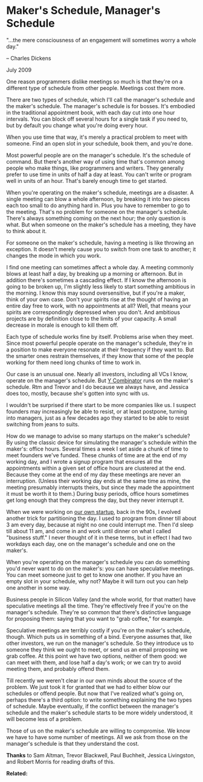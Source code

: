 # Maker's Schedule, Manager's Schedule 






"...the mere consciousness of an engagement will sometimes worry a whole day."  
  
– Charles Dickens




July 2009  
  
One reason programmers dislike meetings so much is that they're on
a different type of schedule from other people. Meetings cost them
more.  
  
There are two types of schedule, which I'll call the manager's
schedule and the maker's schedule. The manager's schedule is for
bosses. It's embodied in the traditional appointment book, with
each day cut into one hour intervals. You can block off several
hours for a single task if you need to, but by default you change
what you're doing every hour.  
  
When you use time that way, it's merely a practical problem to meet
with someone. Find an open slot in your schedule, book them, and
you're done.  
  
Most powerful people are on the manager's schedule. It's the
schedule of command. But there's another way of using time that's
common among people who make things, like programmers and writers.
They generally prefer to use time in units of half a day at least.
You can't write or program well in units of an hour. That's barely
enough time to get started.  
  
When you're operating on the maker's schedule, meetings are a
disaster. A single meeting can blow a whole afternoon, by breaking
it into two pieces each too small to do anything hard in. Plus you
have to remember to go to the meeting. That's no problem for someone
on the manager's schedule. There's always something coming on the
next hour; the only question is what. But when someone on the
maker's schedule has a meeting, they have to think about it.  
  
For someone on the maker's schedule, having a meeting is like
throwing an exception. It doesn't merely cause you to switch from
one task to another; it changes the mode in which you work.  
  
I find one meeting can sometimes affect a whole day. A meeting
commonly blows at least half a day, by breaking up a morning or
afternoon. But in addition there's sometimes a cascading effect.
If I know the afternoon is going to be broken up, I'm slightly less
likely to start something ambitious in the morning. I know this
may sound oversensitive, but if you're a maker, think of your own
case. Don't your spirits rise at the thought of having an entire
day free to work, with no appointments at all? Well, that means
your spirits are correspondingly depressed when you don't. And
ambitious projects are by definition close to the limits of your
capacity. A small decrease in morale is enough to kill them off.  
  
Each type of schedule works fine by itself. Problems arise when
they meet. Since most powerful people operate on the manager's
schedule, they're in a position to make everyone resonate at their
frequency if they want to. But the smarter ones restrain themselves,
if they know that some of the people working for them need long
chunks of time to work in.  
  
Our case is an unusual one. Nearly all investors, including all
VCs I know, operate on the manager's schedule. But 
[Y Combinator](http://ycombinator.com)
runs on the maker's schedule. Rtm and Trevor and I do because we
always have, and Jessica does too, mostly, because she's gotten
into sync with us.  
  
I wouldn't be surprised if there start to be more companies like
us. I suspect founders may increasingly be able to resist, or at
least postpone, turning into managers, just as a few decades ago
they started to be able to resist switching from jeans
to suits.  
  
How do we manage to advise so many startups on the maker's schedule?
By using the classic device for simulating the manager's schedule
within the maker's: office hours. Several times a week I set aside
a chunk of time to meet founders we've funded. These chunks of
time are at the end of my working day, and I wrote a signup program
that ensures all the appointments within a given set of office hours
are clustered at the end. Because they come at the end of my day
these meetings are never an interruption. (Unless their working
day ends at the same time as mine, the meeting presumably interrupts
theirs, but since they made the appointment it must be worth it to
them.) During busy periods, office hours sometimes get long enough
that they compress the day, but they never interrupt it.  
  

When we were working on [our own startup](start.html), back in the 90s, I evolved
another trick for partitioning the day. I used to program from
dinner till about 3 am every day, because at night no one could
interrupt me. Then I'd sleep till about 11 am, and come in and
work until dinner on what I called "business stuff." I never thought
of it in these terms, but in effect I had two workdays each day,
one on the manager's schedule and one on the maker's.  
  
When you're operating on the manager's schedule you can do something
you'd never want to do on the maker's: you can have speculative
meetings. You can meet someone just to get to know one another.
If you have an empty slot in your schedule, why not? Maybe it will
turn out you can help one another in some way.  
  
Business people in Silicon Valley (and the whole world, for that
matter) have speculative meetings all the time. They're effectively
free if you're on the manager's schedule. They're so common that
there's distinctive language for proposing them: saying that you
want to "grab coffee," for example.  
  
Speculative meetings are terribly costly if you're on the maker's
schedule, though. Which puts us in something of a bind. Everyone
assumes that, like other investors, we run on the manager's schedule.
So they introduce us to someone they think we ought to meet, or
send us an email proposing we grab coffee. At this point we have
two options, neither of them good: we can meet with them, and lose
half a day's work; or we can try to avoid meeting them, and probably
offend them.  
  
Till recently we weren't clear in our own minds about the source
of the problem. We just took it for granted that we had to either
blow our schedules or offend people. But now that I've realized
what's going on, perhaps there's a third option: to write something
explaining the two types of schedule. Maybe eventually, if the
conflict between the manager's schedule and the maker's schedule
starts to be more widely understood, it will become less of a
problem.  
  
Those of us on the maker's schedule are willing to compromise. We
know we have to have some number of meetings. All we ask from those
on the manager's schedule is that they understand the cost.  
  
  
  
  
  

**Thanks** to Sam Altman, Trevor Blackwell, Paul Buchheit, Jessica Livingston,
and Robert Morris for reading drafts of this.  
  
  
  
**Related:**  
  


